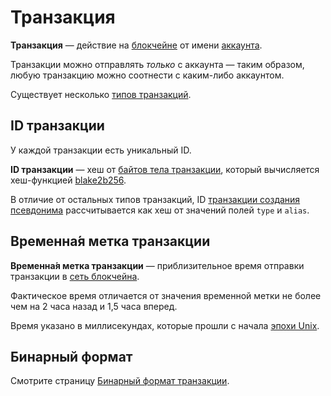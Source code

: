 # Транзакция

**Транзакция** — действие на [блокчейне](/blockchain/blockchain.md) от имени [аккаунта](/blockchain/account.md).

Транзакции можно отправлять _только_ с аккаунта — таким образом, любую транзакцию можно соотнести с каким-либо аккаунтом.

Cуществует несколько [типов транзакций](/blockchain/transaction-type.md).

## ID транзакции <a id="transaction-id"></a>

У каждой транзакции есть уникальный ID.

**ID транзакции** — хеш от [байтов тела транзакции](/blockchain/transaction-body-bytes.md), который вычисляется хеш-функцией [blake2b256](https://en.wikipedia.org/wiki/BLAKE_&#40;hash_function&#41;).

В отличие от остальных типов транзакций, ID [транзакции создания псевдонима](/blockchain/transaction-type/alias-transaction.md) рассчитывается как хеш от значений полей `type` и `alias`.

## Временна́я метка транзакции <a id="transaction-timestamp"></a>

**Временна́я метка транзакции** — приблизительное время отправки транзакции в [сеть блокчейна](/blockchain/blockchain-network.md).

Фактическое время отличается от значения временной метки не более чем на 2 часа назад и 1,5 часа вперед.

Время указано в миллисекундах, которые прошли с начала [эпохи Unix](https://ru.wikipedia.org/wiki/Unix-время).

## Бинарный формат

Смотрите страницу [Бинарный формат транзакции](/blockchain/binary-format/transaction-binary-format.md).

